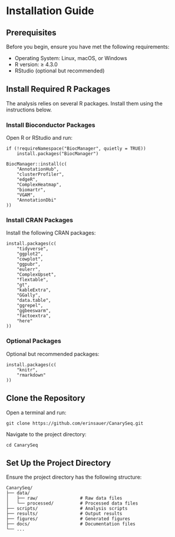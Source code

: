# Installation Guide

## Prerequisites
Before you begin, ensure you have met the following requirements:
- Operating System: Linux, macOS, or Windows
- R version: ≥ 4.3.0
- RStudio (optional but recommended)

## Install Required R Packages
The analysis relies on several R packages. Install them using the instructions below.

### Install Bioconductor Packages
Open R or RStudio and run:

```
if (!requireNamespace("BiocManager", quietly = TRUE))
    install.packages("BiocManager")

BiocManager::install(c(
    "AnnotationHub",
    "clusterProfiler",
    "edgeR",
    "ComplexHeatmap",
    "biomartr",
    "VGAM",
    "AnnotationDbi"
))
```

### Install CRAN Packages
Install the following CRAN packages:

```
install.packages(c(
    "tidyverse",
    "ggplot2",
    "cowplot",
    "ggpubr",
    "eulerr",
    "ComplexUpset",
    "flextable",
    "gt",
    "kableExtra",
    "GGally",
    "data.table",
    "ggrepel",
    "ggbeeswarm",
    "factoextra",
    "here"
))
```

### Optional Packages
Optional but recommended packages:

```
install.packages(c(
    "knitr",
    "rmarkdown"
))
```

## Clone the Repository
Open a terminal and run:

```{bash}
git clone https://github.com/erinsauer/CanarySeq.git
```

Navigate to the project directory:

```{bash}
cd CanarySeq
```

## Set Up the Project Directory
Ensure the project directory has the following structure:

```
CanarySeq/
├── data/
│   ├── raw/                # Raw data files
│   └── processed/          # Processed data files
├── scripts/                # Analysis scripts
├── results/                # Output results
├── figures/                # Generated figures
├── docs/                   # Documentation files
└── ...
```

